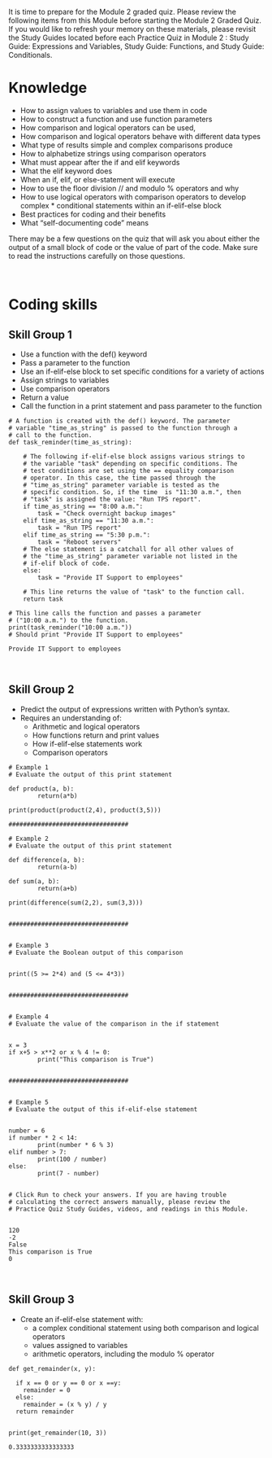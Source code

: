 It is time to prepare for the Module 2 graded quiz. Please review the following items from this Module before starting the Module 2 Graded Quiz. If you would like to refresh your memory on these materials, please revisit the Study Guides located before each Practice Quiz in Module 2 : 
Study Guide: Expressions and Variables, Study Guide: Functions, and Study Guide: Conditionals.


# Knowledge

* How to assign values to variables and use them in code
* How to construct a function and use function parameters
* How comparison and logical operators can be used, 
* How comparison and logical operators behave with different data types
* What type of results simple and complex comparisons produce
* How to alphabetize strings using comparison operators
* What must appear after the if and elif keywords
* What the elif keyword does 
* When an if,  elif, or else-statement will execute
* How to use the floor division //  and modulo % operators and why
* How to use logical operators with comparison operators to develop complex * conditional statements within an if-elif-else block
* Best practices for coding and their benefits
* What “self-documenting code” means

There may be a few questions on the quiz that will ask you about either the output of a small block of code or the value of part of the code. Make sure to read the instructions carefully on those questions.

<br>

# Coding skills

## Skill Group 1

* Use a function with the def() keyword
* Pass a parameter to the function
* Use an if-elif-else block to set specific conditions for a variety of actions
* Assign strings to variables 
* Use comparison operators
* Return a value
* Call the function in a print statement and pass parameter to the function

```
# A function is created with the def() keyword. The parameter
# variable "time_as_string" is passed to the function through a 
# call to the function.
def task_reminder(time_as_string):

    # The following if-elif-else block assigns various strings to
    # the variable "task" depending on specific conditions. The
    # test conditions are set using the == equality comparison 
    # operator. In this case, the time passed through the 
    # "time_as_string" parameter variable is tested as the 
    # specific condition. So, if the time  is "11:30 a.m.", then 
    # "task" is assigned the value: "Run TPS report".
    if time_as_string == "8:00 a.m.":
        task = "Check overnight backup images"
    elif time_as_string == "11:30 a.m.":
        task = "Run TPS report"
    elif time_as_string == "5:30 p.m.":
        task = "Reboot servers"
    # The else statement is a catchall for all other values of 
    # the "time_as_string" parameter variable not listed in the
    # if-elif block of code.
    else:
        task = "Provide IT Support to employees"

    # This line returns the value of "task" to the function call.
    return task

# This line calls the function and passes a parameter  
# ("10:00 a.m.") to the function.
print(task_reminder("10:00 a.m."))
# Should print "Provide IT Support to employees"

Provide IT Support to employees
```

<br>

## Skill Group 2

* Predict the output of expressions written with Python’s syntax. 
* Requires an understanding of:
    * Arithmetic and logical operators 
    * How functions return and print values
    * How if-elif-else statements work
    * Comparison operators

```
# Example 1
# Evaluate the output of this print statement

def product(a, b):
        return(a*b)

print(product(product(2,4), product(3,5)))
 
#################################

# Example 2 
# Evaluate the output of this print statement

def difference(a, b):
        return(a-b)

def sum(a, b):
        return(a+b)

print(difference(sum(2,2), sum(3,3)))


#################################


# Example 3
# Evaluate the Boolean output of this comparison


print((5 >= 2*4) and (5 <= 4*3))


#################################


# Example 4 
# Evaluate the value of the comparison in the if statement 


x = 3
if x+5 > x**2 or x % 4 != 0:
        print("This comparison is True")


#################################


# Example 5 
# Evaluate the output of this if-elif-else statement


number = 6
if number * 2 < 14:
        print(number * 6 % 3)
elif number > 7:
        print(100 / number)
else:
        print(7 - number)


# Click Run to check your answers. If you are having trouble 
# calculating the correct answers manually, please review the
# Practice Quiz Study Guides, videos, and readings in this Module.


120
-2
False
This comparison is True
0
```

<br>

## Skill Group 3

* Create an if-elif-else statement with: 
    * a complex conditional statement using both comparison and logical operators
    * values assigned to variables 
    * arithmetic operators, including the modulo % operator

```
def get_remainder(x, y):
 
  if x == 0 or y == 0 or x ==y:
    remainder = 0
  else:
    remainder = (x % y) / y
  return remainder


print(get_remainder(10, 3))

0.3333333333333333
```
